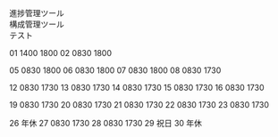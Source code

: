 進捗管理ツール<br/>
構成管理ツール<br/>
テスト

01 1400 1800
02 0830 1800

05 0830 1800
06 0830 1800
07 0830 1800
08 0830 1730

12 0830 1730
13 0830 1730
14 0830 1730
15 0830 1730
16 0830 1730

19 0830 1730
20 0830 1730
21 0830 1730
22 0830 1730
23 0830 1730

26 年休
27 0830 1730
28 0830 1730
29 祝日
30 年休
